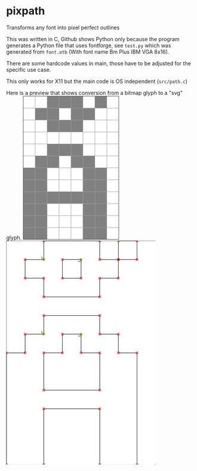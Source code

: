 # pixpath
Transforms any font into pixel perfect outlines

This was written in C, Github shows Python only because the program generates a Python file that uses fontforge, see `test.py` which was generated from `font.otb` (With font name Bm Plus IBM VGA 8x16).

There are some hardcode values in main, those have to be adjusted for the specific use case.

This only works for X11 but the main code is OS independent (`src/path.c`)

Here is a preview that shows conversion from a bitmap glyph to a "svg" glyph.
![image](bitmap.png)![image](pixpath.png)
